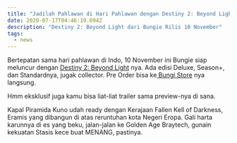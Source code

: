 ```yaml
---
title: "Jadilah Pahlawan di Hari Pahlawan dengan Destiny 2: Beyond Light "
date: 2020-07-17T04:46:19.694Z
description: "Destiny 2: Beyond Light dari Bungie Rilis 10 November"
tags:
  - news
---
```

Bertepatan sama hari pahlawan di Indo, 10 November ini Bungie siap meluncur dengan [Destiny 2: Beyond Light](https://www.bungie.net/7/en/Destiny/BeyondLight) nya. Ada edisi Deluxe, Season+, dan Standardnya, jugak collector. Pre Order bisa ke[ Bungi Store](https://www.bungie.net/7/en/Destiny/Buy/beyondlight?productSku=beyondlightdeluxe) nya langsung. [](https://www.bungie.net/7/en/Destiny/Buy/beyondlight?productSku=beyondlightdeluxe)

Hmm eksklusif juga kamu bisa liat-liat trailer sama preview-nya di sana.

Kapal Piramida Kuno udah ready dengan Kerajaan Fallen Kell of Darkness, Eramis yang dibangun di atas reruntuhan kota Negeri Eropa. Gali harta karunnya di es yang beku, jalan-jalan ke Golden Age Braytech, gunain kekuatan Stasis kece buat MENANG, pastinya.